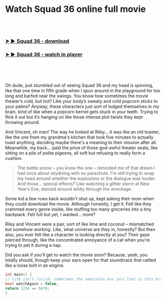 <h1>Watch Squad 36 online full movie</h1>


<br><br>

<h3><a href="https://Michaels-exonfusra1977.github.io/hggvblnplu/">➤ ► Squad 36 - download</a></h3> 
<h3><a href="https://Michaels-exonfusra1977.github.io/hggvblnplu/">➤ ► Squad 36 - watch in player</a></h3>


<br><br><br>


Oh dude, just stumbled out of seeing Squad 36 and my head is spinning, like that one time in fifth grade when I spun around in the playground for too long and barfed near the swings. You know how sometimes the movie theater’s cold, but hot? Like your body’s sweaty and cold popcorn sticks to your palms? Anyway, these characters just sort of lodged themselves in my brain, kind of like when a popcorn kernel gets stuck in your teeth. Trying to flick it out but it’s hanging on like those intense plot twists they kept throwing around.

And Vincent, oh man! The way he looked at Riley... it was like an old toaster, like the one from my grandma's kitchen that took five minutes to actually toast anything, deciding maybe there's a meaning to their mission after all. Meanwhile, my back... paid the price of those god-awful theater seats, like sitting on a pile of polite pigeons, all soft but refusing to really form a cushion.

> The battle scene – you know the one – reminded me of that dream I had once about skydiving with no parachute. I'm still trying to wrap my head around whether the explosions or the dialogue was louder. And those... special effects? Like watching a glitter storm at New Year’s Eve, danced around wildly through the wreckage.

Some kid a few rows back wouldn't shut up, kept asking their mom when they could download the movie. Although honestly, I get it. Felt like they crammed every genre inside, like stuffing too many groceries into a tiny backpack. Felt full but yet, I wanted... more?

Riley and Vincent were a pair, sort of like lime and coconut – mismatched but somehow working. Like, what universe are they in, honestly? But then also, you ever felt like a character is looking directly at you? Their gaze pierced through, like the concentrated annoyance of a cat when you're trying to pet it during a nap.

Did you ask if you'll get to watch the movie soon? Because, yeah, you totally should, though keep your ears open for that soundtrack that rattled like a loose bolt in an engine.

```c
int main() {
// life isn't luciid; sometimes the semicolon are just lost in this bracket
bool watchAgain = false;
return 1234 == 5678;
}
```
